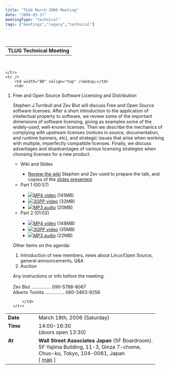 ```yaml
---
title: "TLUG March 2006 Meeting"
date: "2006-03-17"
meetingType: "technical"
tags: ["meetings","legacy","technical"]
---
```


<br>

<table border="0" cellpadding="3" cellspacing="1" width="90%" /><tr>
		<td /><b>TLUG Technical Meeting</b></td></tr>
</table><br>

<table border="0" width="90%" cellpadding="1" cellspacing="1" />
	<tr />
		<td width="80" valign="top" /><b>Date</b></td>
		<td>March 18th, 2006 (Saturday)<br></td>
	</tr>
	<tr />
		<td width="80" valign="top" /><b>Time</b></td>
		<td>14:00-16:30<br>(doors open 13:30)<br></td>
	</tr>
	<tr />
		<td width="80" valign="top" /><b>At</b></td>
		 <td>
		 <b>Wall Street Associates Japan</b> (5F Boardroom).<br>
		 5F Yajima Building, 11-3, Ginza 7-chome,<br>
		 Chuo-ku, Tokyo, 104-0061, Japan<br>
		 [ <a href="http://www.wallstreetjapan.com/Images/Wsa_Map.jpg" target="_blank">map</a> ]<br>
												 </td>

	</tr>
	<tr />
		<td width="80" valign="top" />&nbsp;</td>
		<td>
<p>
<ol>
  <li>
    <p class="BigFirst">
    Free and Open Source Software Licensing and Distribution 
    </p>
    <p>
Stephen J.Turnbull and Zev Blut will discuss Free and Open Source software licenses:  
After a short introduction to the application of
intellectual property to software, we review some of the important
dimensions of software licensing, giving as examples some of the
widely-used, well-known licenses.  Then we describe the mechanics of
complying with upstream licenses (notices in source, documentation,
and runtime banners, etc), and strategic issues that arise when
working with multiple, imperfectly compatible licenses.  Finally, we
discuss advantages and disadvantages of various licensing strategies
when choosing licenses for a new product.
    <p>
  <ul>
    <li>Wiki and Slides</li>
    <ul>
      <li><a href="http://turnbull.sk.tsukuba.ac.jp/Blogs/Collaboratory/ATLUGTalkOnLicensing">Review the wiki</a> Stephen and Zev used to prepare the talk,
      and copies of the <a href="http://turnbull.sk.tsukuba.ac.jp/Blogs/Collaboratory/ATLUGTalkOnLicensing">slides presented</a>.</li>
    </ul>
    <li>Part 1 (00:57)</li>
    <ul>
      <li><a href="http://www.tlug.jp/media/2006/03/tlug_p1_mar18_2006.mp4"><img src="/images/watch.gif" border=0>MP4 video</a> (141MB)</li>
      <li><a href="http://www.tlug.jp/media/2006/03/tlug_p1_mar18_2006.3g2"><img src="/images/watch.gif" border=0>3GPP video</a> (32MB)</li>
      <li><a href="http://www.tlug.jp/media/2006/03/tlug_p1_mar18_2006.mp3"><img src="/images/listen.gif" border=0>MP3 audio</a> (20MB)</li>
    </ul>
    <li>Part 2 (01:02)</li>
    <ul>
      <li><a href="http://www.tlug.jp/media/2006/03/tlug_p2_mar18_2006.mp4"><img src="/images/watch.gif" border=0>MP4 video</a> (148MB)</li>
      <li><a href="http://www.tlug.jp/media/2006/03/tlug_p2_mar18_2006.3g2"><img src="/images/watch.gif" border=0>3GPP video</a> (35MB)</li>
      <li><a href="http://www.tlug.jp/media/2006/03/tlug_p2_mar18_2006.mp3"><img src="/images/listen.gif" border=0>MP3 audio</a> (22MB)</li>
    </ul>
  </ul> 
  </li>
</p>

<p class="BigFirst">
Other items on the agenda:
</p>
<ol>
<li>Introduction of new members, news about Linux/Open Source,
   general announcements, Q&A</li>
<li>Auction</li>
</ol>
</p>
<p class="BigFirst">
Any instructions or info before the meeting:<br><br>
Zev Blut       ............... 090-5788-8067<br>
Alberto Tomita ............... 080-3463-9256<br>
</p>

		</td>
	</tr>


</table>
<br>
